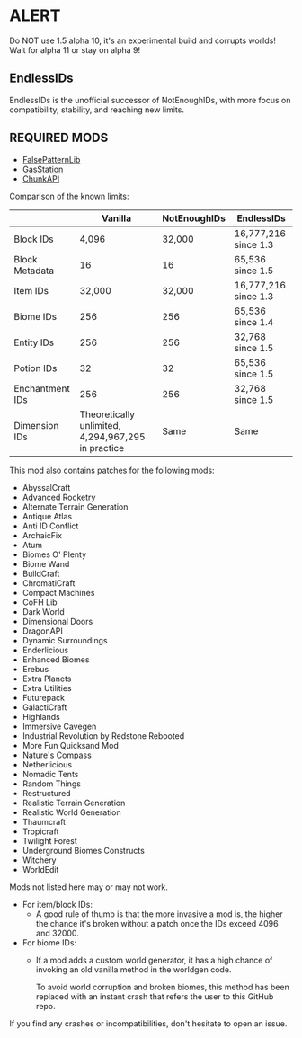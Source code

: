 # ALERT
Do NOT use 1.5 alpha 10, it's an experimental build and corrupts worlds! Wait for alpha 11 or stay on alpha 9!

## EndlessIDs

EndlessIDs is the unofficial successor of NotEnoughIDs, with more focus on compatibility, stability, and reaching
new limits.

## REQUIRED MODS
- [FalsePatternLib](https://github.com/FalsePattern/FalsePatternLib)
- [GasStation](https://github.com/FalsePattern/GasStation)
- [ChunkAPI](https://github.com/FalsePattern/ChunkAPI)

Comparison of the known limits:

|                 | Vanilla                                            | NotEnoughIDs | EndlessIDs           |
|-----------------|----------------------------------------------------|--------------|----------------------|
| Block IDs       | 4,096                                              | 32,000       | 16,777,216 since 1.3 |
| Block Metadata  | 16                                                 | 16           | 65,536 since 1.5     |
| Item  IDs       | 32,000                                             | 32,000       | 16,777,216 since 1.3 |
| Biome IDs       | 256                                                | 256          | 65,536 since 1.4     |
| Entity IDs      | 256                                                | 256          | 32,768 since 1.5     |
| Potion IDs      | 32                                                 | 32           | 65,536 since 1.5     |
| Enchantment IDs | 256                                                | 256          | 32,768 since 1.5     |
| Dimension IDs   | Theoretically unlimited, 4,294,967,295 in practice | Same         | Same                 |

This mod also contains patches for the following mods:

- AbyssalCraft
- Advanced Rocketry
- Alternate Terrain Generation
- Antique Atlas
- Anti ID Conflict
- ArchaicFix
- Atum
- Biomes O' Plenty
- Biome Wand
- BuildCraft
- ChromatiCraft
- Compact Machines
- CoFH Lib
- Dark World
- Dimensional Doors
- DragonAPI
- Dynamic Surroundings
- Enderlicious
- Enhanced Biomes
- Erebus
- Extra Planets
- Extra Utilities
- Futurepack
- GalactiCraft
- Highlands
- Immersive Cavegen
- Industrial Revolution by Redstone Rebooted
- More Fun Quicksand Mod
- Nature's Compass
- Netherlicious
- Nomadic Tents
- Random Things
- Restructured
- Realistic Terrain Generation
- Realistic World Generation
- Thaumcraft
- Tropicraft
- Twilight Forest
- Underground Biomes Constructs
- Witchery
- WorldEdit

Mods not listed here may or may not work.

- For item/block IDs:
  - A good rule of thumb is that the more invasive a mod is, the higher the chance
  it's broken without a patch once the IDs exceed 4096 and 32000.
- For biome IDs:
  - If a mod adds a custom world generator, it has a high chance of invoking an old vanilla method in the worldgen code.

    To avoid world corruption and broken biomes, this method has been replaced with an instant crash that refers the 
user to this GitHub repo.

If you find any crashes or incompatibilities, don't hesitate to open an issue.
